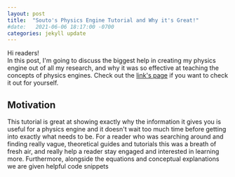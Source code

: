 ```yaml
---
layout: post
title:  "Souto's Physics Engine Tutorial and Why it's Great!"
#date:   2021-06-06 18:17:00 -0700
categories: jekyll update
---
```

Hi readers!    
In this post, I'm going to discuss the biggest help in creating my physics engine out of all my research, and why it was so effective at teaching the concepts of physics engines. Check out the [link's page](https://wanderingvagrant.github.io/Links/) if you want to check it out for yourself. 

## Motivation

This tutorial is great at showing exactly why the information it gives you is useful for a physics engine and it doesn't wait too much time before getting into exactly what needs to be. For a reader who was searching around and finding really vague, theoretical guides and tutorials this was a breath of fresh air, and really help a reader stay engaged and interested in learning more. Furthermore, alongside the equations and conceptual explanations we are given helpful code snippets
